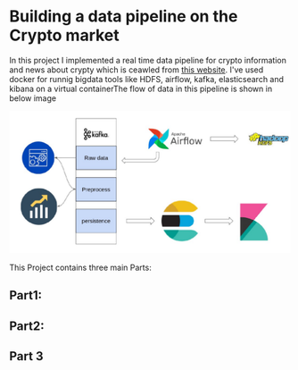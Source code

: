 # Building a data pipeline on the Crypto market
In this project I implemented a real time data pipeline for crypto information and news about crypty which is ceawled from [this website](https://www.tgju.org/crypto).
I've used docker for runnig bigdata tools like HDFS, airflow, kafka, elasticsearch and kibana on a virtual containerThe flow of data in this pipeline is shown in below image  
  
![flow of data](pipeline.jpg "flow of data")

This Project contains three main Parts:

## Part1:

## Part2:

## Part 3

